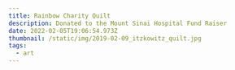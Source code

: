 ```yaml
---
title: Rainbow Charity Quilt
description: Donated to the Mount Sinai Hospital Fund Raiser
date: 2022-02-05T19:06:54.973Z
thumbnail: /static/img/2019-02-09_itzkowitz_quilt.jpg
tags:
  - art
---
```

